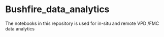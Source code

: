 # Bushfire_data_analytics

The notebooks in this repository is used for in-situ and remote VPD /FMC data analytics
